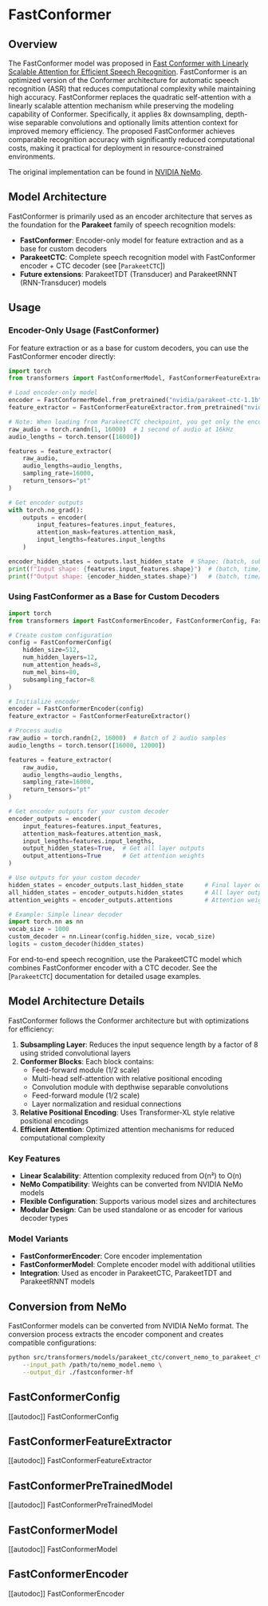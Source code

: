 # FastConformer

## Overview

The FastConformer model was proposed in [Fast Conformer with Linearly Scalable Attention for Efficient Speech Recognition](https://arxiv.org/abs/2305.05084). FastConformer is an optimized version of the Conformer architecture for automatic speech recognition (ASR) that reduces computational complexity while maintaining high accuracy. FastConformer replaces the quadratic self-attention with a linearly scalable attention mechanism while preserving the modeling capability of Conformer. Specifically, it applies 8x downsampling, depth-wise separable convolutions and optionally limits attention context for improved memory efficiency. The proposed FastConformer achieves comparable recognition accuracy with significantly reduced computational costs, making it practical for deployment in resource-constrained environments.

The original implementation can be found in [NVIDIA NeMo](https://github.com/NVIDIA/NeMo).

## Model Architecture

FastConformer is primarily used as an encoder architecture that serves as the foundation for the **Parakeet** family of speech recognition models:

- **FastConformer**: Encoder-only model for feature extraction and as a base for custom decoders
- **ParakeetCTC**: Complete speech recognition model with FastConformer encoder + CTC decoder (see [`ParakeetCTC`])
- **Future extensions**: ParakeetTDT (Transducer) and ParakeetRNNT (RNN-Transducer) models

## Usage

### Encoder-Only Usage (FastConformer)

For feature extraction or as a base for custom decoders, you can use the FastConformer encoder directly:

```python
import torch
from transformers import FastConformerModel, FastConformerFeatureExtractor

# Load encoder-only model
encoder = FastConformerModel.from_pretrained("nvidia/parakeet-ctc-1.1b")
feature_extractor = FastConformerFeatureExtractor.from_pretrained("nvidia/parakeet-ctc-1.1b")

# Note: When loading from ParakeetCTC checkpoint, you get only the encoder part
raw_audio = torch.randn(1, 16000)  # 1 second of audio at 16kHz
audio_lengths = torch.tensor([16000])

features = feature_extractor(
    raw_audio, 
    audio_lengths=audio_lengths, 
    sampling_rate=16000,
    return_tensors="pt"
)

# Get encoder outputs
with torch.no_grad():
    outputs = encoder(
        input_features=features.input_features,
        attention_mask=features.attention_mask,
        input_lengths=features.input_lengths
    )

encoder_hidden_states = outputs.last_hidden_state  # Shape: (batch, subsampled_time, hidden_size)
print(f"Input shape: {features.input_features.shape}")  # (batch, time, mel_bins)
print(f"Output shape: {encoder_hidden_states.shape}")   # (batch, time//8, hidden_size)
```

### Using FastConformer as a Base for Custom Decoders

```python
import torch
from transformers import FastConformerEncoder, FastConformerConfig, FastConformerFeatureExtractor

# Create custom configuration
config = FastConformerConfig(
    hidden_size=512,
    num_hidden_layers=12,
    num_attention_heads=8,
    num_mel_bins=80,
    subsampling_factor=8
)

# Initialize encoder
encoder = FastConformerEncoder(config)
feature_extractor = FastConformerFeatureExtractor()

# Process audio
raw_audio = torch.randn(2, 16000)  # Batch of 2 audio samples
audio_lengths = torch.tensor([16000, 12000])

features = feature_extractor(
    raw_audio,
    audio_lengths=audio_lengths,
    sampling_rate=16000,
    return_tensors="pt"
)

# Get encoder outputs for your custom decoder
encoder_outputs = encoder(
    input_features=features.input_features,
    attention_mask=features.attention_mask,
    input_lengths=features.input_lengths,
    output_hidden_states=True,  # Get all layer outputs
    output_attentions=True      # Get attention weights
)

# Use outputs for your custom decoder
hidden_states = encoder_outputs.last_hidden_state      # Final layer output
all_hidden_states = encoder_outputs.hidden_states      # All layer outputs
attention_weights = encoder_outputs.attentions         # Attention weights

# Example: Simple linear decoder
import torch.nn as nn
vocab_size = 1000
custom_decoder = nn.Linear(config.hidden_size, vocab_size)
logits = custom_decoder(hidden_states)
```

For end-to-end speech recognition, use the ParakeetCTC model which combines FastConformer encoder with a CTC decoder. See the [`ParakeetCTC`] documentation for detailed usage examples.

## Model Architecture Details

FastConformer follows the Conformer architecture but with optimizations for efficiency:

1. **Subsampling Layer**: Reduces the input sequence length by a factor of 8 using strided convolutional layers
2. **Conformer Blocks**: Each block contains:
   - Feed-forward module (1/2 scale)
   - Multi-head self-attention with relative positional encoding  
   - Convolution module with depthwise separable convolutions
   - Feed-forward module (1/2 scale)
   - Layer normalization and residual connections
3. **Relative Positional Encoding**: Uses Transformer-XL style relative positional encodings
4. **Efficient Attention**: Optimized attention mechanisms for reduced computational complexity

### Key Features

- **Linear Scalability**: Attention complexity reduced from O(n²) to O(n)
- **NeMo Compatibility**: Weights can be converted from NVIDIA NeMo models  
- **Flexible Configuration**: Supports various model sizes and architectures
- **Modular Design**: Can be used standalone or as encoder for various decoder types

### Model Variants

- **FastConformerEncoder**: Core encoder implementation
- **FastConformerModel**: Complete encoder model with additional utilities
- **Integration**: Used as encoder in ParakeetCTC, ParakeetTDT and ParakeetRNNT models

## Conversion from NeMo

FastConformer models can be converted from NVIDIA NeMo format. The conversion process extracts the encoder component and creates compatible configurations:

```bash
python src/transformers/models/parakeet_ctc/convert_nemo_to_parakeet_ctc.py \
    --input_path /path/to/nemo_model.nemo \
    --output_dir ./fastconformer-hf
```


## FastConformerConfig

[[autodoc]] FastConformerConfig

## FastConformerFeatureExtractor

[[autodoc]] FastConformerFeatureExtractor

## FastConformerPreTrainedModel

[[autodoc]] FastConformerPreTrainedModel

## FastConformerModel

[[autodoc]] FastConformerModel

## FastConformerEncoder

[[autodoc]] FastConformerEncoder 